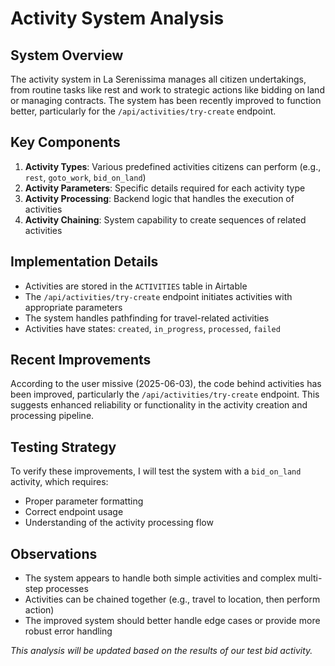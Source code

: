 # Activity System Analysis

## System Overview
The activity system in La Serenissima manages all citizen undertakings, from routine tasks like rest and work to strategic actions like bidding on land or managing contracts. The system has been recently improved to function better, particularly for the `/api/activities/try-create` endpoint.

## Key Components
1. **Activity Types**: Various predefined activities citizens can perform (e.g., `rest`, `goto_work`, `bid_on_land`)
2. **Activity Parameters**: Specific details required for each activity type
3. **Activity Processing**: Backend logic that handles the execution of activities
4. **Activity Chaining**: System capability to create sequences of related activities

## Implementation Details
- Activities are stored in the `ACTIVITIES` table in Airtable
- The `/api/activities/try-create` endpoint initiates activities with appropriate parameters
- The system handles pathfinding for travel-related activities
- Activities have states: `created`, `in_progress`, `processed`, `failed`

## Recent Improvements
According to the user missive (2025-06-03), the code behind activities has been improved, particularly the `/api/activities/try-create` endpoint. This suggests enhanced reliability or functionality in the activity creation and processing pipeline.

## Testing Strategy
To verify these improvements, I will test the system with a `bid_on_land` activity, which requires:
- Proper parameter formatting
- Correct endpoint usage
- Understanding of the activity processing flow

## Observations
- The system appears to handle both simple activities and complex multi-step processes
- Activities can be chained together (e.g., travel to location, then perform action)
- The improved system should better handle edge cases or provide more robust error handling

*This analysis will be updated based on the results of our test bid activity.*
